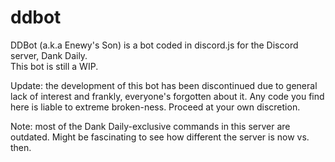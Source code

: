 # ddbot

DDBot (a.k.a Enewy's Son) is a bot coded in discord.js for the Discord server, Dank Daily. <br>
This bot is still a WIP.

Update: the development of this bot has been discontinued due to general lack of interest and frankly, everyone's forgotten about it. Any code you find here is liable to extreme broken-ness. Proceed at your own discretion.

Note: most of the Dank Daily-exclusive commands in this server are outdated. Might be fascinating to see how different the server is now vs. then.
